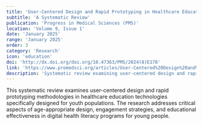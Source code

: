 ```yaml
---
title: 'User-Centered Design and Rapid Prototyping in Healthcare Education Technologies for Youth'
subtitle: 'A Systematic Review'
publication: 'Progress in Medical Sciences (PMS)'
location: 'Volume 9, Issue 1'
date: 'January 2025'
range: 'January 2025'
order: 3
category: 'Research'
icon: 'education'
doi: 'http://dx.doi.org/doi.org/10.47363/PMS/2024(8)E178'
link: 'https://www.promedsci.org/articles/User-Centered%20Design%20and%20Rapid%20Prototyping%20in%20Healthcare%20Education%20Technologies%20for%20Youth%20%20A%20Systematic%20Review'
description: 'Systematic review examining user-centered design and rapid prototyping methodologies in healthcare education technologies specifically designed for youth populations.'
---
```


This systematic review examines user-centered design and rapid prototyping methodologies in healthcare education technologies specifically designed for youth populations. The research addresses critical aspects of age-appropriate design, engagement strategies, and educational effectiveness in digital health literacy programs for young people. 